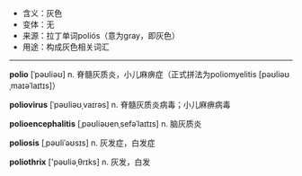 - <span class="definition">含义：灰色</span>
- <span class="definition">变体：无</span>
- <span class="definition">来源：拉丁单词poliós（意为gray，即灰色）</span>
- <span class="definition">用途：构成灰色相关词汇</span>

---

<span class="vocabulary">**polio**</span> [ˈpəʊliəʊ] n. 脊髓灰质炎，小儿麻痹症（正式拼法为poliomyelitis [pəʊliəʊˌmaɪəˈlaɪtɪs]）

<span class="vocabulary">**poliovirus**</span> [ˈpəʊliəʊˌvaɪrəs] n. 脊髓灰质炎病毒；小儿麻痹病毒

<span class="vocabulary">**polioencephalitis**</span> [ˌpəʊliəʊenˌsefəˈlaɪtɪs] n. 脑灰质炎

<span class="vocabulary">**poliosis**</span> [ˌpəʊliˈəʊsɪs] n. 灰发症，白发症

<span class="vocabulary">**poliothrix**</span> ['pəʊliәˌθrɪks] n. 灰发，白发

